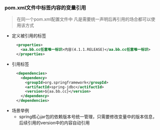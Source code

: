 ### pom.xml文件中标签内容的变量引用 
  > 在同一个pom.xml配置文件中
  > 凡是需要统一声明后再引用的场合都可以使用该方式
  + 定义被引用的标签
    ```xml
      <properties>
        <aa.bb.cc任意唯一标识>内容(4.1.1.RELEASE)</aa.bb.cc任意唯一标识>
      </properties>
    ```
  + 引用标签
    ```xml
      <dependencies>
        <dependency>
          <groupId>org.springframework</groupId>
          <artifactId>spring-jdbc</actifactId>
          <version>${aa.bb.cc}</version>
        </dependency>
      </dependencies>
    ```
  + 场景举例
    + spring核心jar包的依赖版本号统一管理，只需要修改变量中的版本信息，后续引用的version中的内容自动引用
